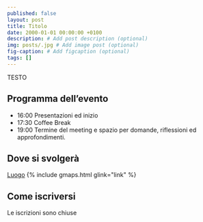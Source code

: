 ```yaml
---
published: false
layout: post
title: Titolo
date: 2000-01-01 00:00:00 +0100
description: # Add post description (optional)
img: posts/.jpg # Add image post (optional)
fig-caption: # Add figcaption (optional)
tags: []
---
```

TESTO

## Programma dell’evento
* 16:00 Presentazioni ed inizio
* 17:30 Coffee Break
* 19:00 Termine del meeting e spazio per domande, riflessioni ed approfondimenti.

## Dove si svolgerà
[Luogo](https://goo.gl/maps/link)
{% include gmaps.html glink="link" %}

## Come iscriversi
Le iscrizioni sono chiuse
